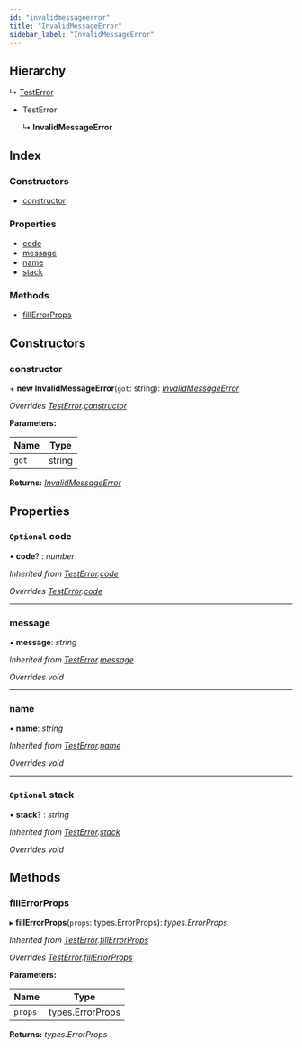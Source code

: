 ```yaml
---
id: "invalidmessageerror"
title: "InvalidMessageError"
sidebar_label: "InvalidMessageError"
---
```


## Hierarchy

  ↳ [TestError](testerror.md)

* TestError

  ↳ **InvalidMessageError**

## Index

### Constructors

* [constructor](invalidmessageerror.md#constructor)

### Properties

* [code](invalidmessageerror.md#optional-code)
* [message](invalidmessageerror.md#message)
* [name](invalidmessageerror.md#name)
* [stack](invalidmessageerror.md#optional-stack)

### Methods

* [fillErrorProps](invalidmessageerror.md#fillerrorprops)

## Constructors

###  constructor

\+ **new InvalidMessageError**(`got`: string): *[InvalidMessageError](invalidmessageerror.md)*

*Overrides [TestError](testerror.md).[constructor](testerror.md#constructor)*

**Parameters:**

Name | Type |
------ | ------ |
`got` | string |

**Returns:** *[InvalidMessageError](invalidmessageerror.md)*

## Properties

### `Optional` code

• **code**? : *number*

*Inherited from [TestError](testerror.md).[code](testerror.md#optional-code)*

*Overrides [TestError](testerror.md).[code](testerror.md#optional-code)*

___

###  message

• **message**: *string*

*Inherited from [TestError](testerror.md).[message](testerror.md#message)*

*Overrides void*

___

###  name

• **name**: *string*

*Inherited from [TestError](testerror.md).[name](testerror.md#name)*

*Overrides void*

___

### `Optional` stack

• **stack**? : *string*

*Inherited from [TestError](testerror.md).[stack](testerror.md#optional-stack)*

*Overrides void*

## Methods

###  fillErrorProps

▸ **fillErrorProps**(`props`: types.ErrorProps): *types.ErrorProps*

*Inherited from [TestError](testerror.md).[fillErrorProps](testerror.md#fillerrorprops)*

*Overrides [TestError](testerror.md).[fillErrorProps](testerror.md#fillerrorprops)*

**Parameters:**

Name | Type |
------ | ------ |
`props` | types.ErrorProps |

**Returns:** *types.ErrorProps*

